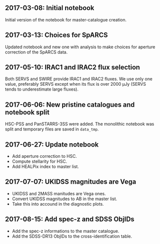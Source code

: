 ## 2017-03-08: Initial notebook

Initial version of the notebook for master-catalogue creation.

## 2017-03-13: Choices for SpARCS

Updated notebook and new one with analysis to make choices for aperture
correction of the SpARCS data.

## 2017-05-10: IRAC1 and IRAC2 flux selection

Both SERVS and SWIRE provide IRAC1 and IRAC2 fluxes. We use only one value,
preferably SERVS except when its flux is over 2000 μJy (SERVS tends to
underestimate large fluxes).

## 2017-06-06: New pristine catalogues and notebook split

HSC-PSS and PanSTARRS-3SS were added.  The monolithic notebook was split and
temporary files are saved in `data_tmp`.

## 2017-06-27: Update notebook

- Add aperture correction to HSC.
- Compute stellarity for HSC.
- Add HEALPix index to master list.

## 2017-07-07: UKIDSS magnitudes are Vega

- UKIDSS and 2MASS manitudes are Vega ones.
- Convert UKIDSS magnitudes to AB in the master list.
- Take this into accound in the diagnostic plots.

## 2017-08-15: Add spec-z and SDSS ObjIDs

- Add the spec-z informations to the master catalogue.
- Add the SDSS-DR13 ObjIDs to the cross-identification table.
